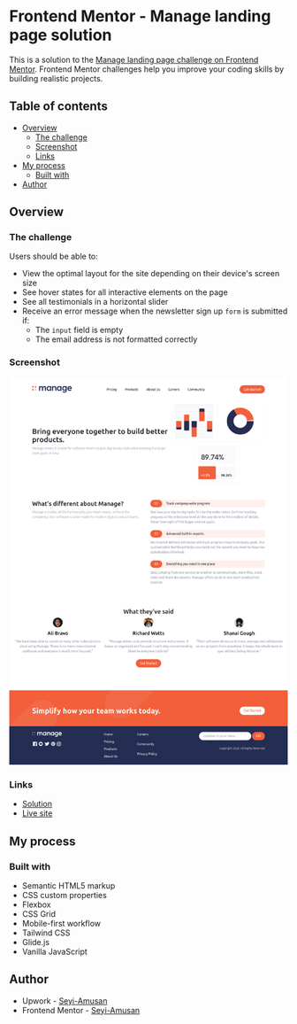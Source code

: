 # Frontend Mentor - Manage landing page solution

This is a solution to the [Manage landing page challenge on Frontend Mentor](https://www.frontendmentor.io/challenges/manage-landing-page-SLXqC6P5). Frontend Mentor challenges help you improve your coding skills by building realistic projects. 

## Table of contents

- [Overview](#overview)
  - [The challenge](#the-challenge)
  - [Screenshot](#screenshot)
  - [Links](#links)
- [My process](#my-process)
  - [Built with](#built-with)
- [Author](#author)


## Overview

### The challenge

Users should be able to:

- View the optimal layout for the site depending on their device's screen size
- See hover states for all interactive elements on the page
- See all testimonials in a horizontal slider
- Receive an error message when the newsletter sign up `form` is submitted if:
  - The `input` field is empty
  - The email address is not formatted correctly

### Screenshot

![](screenshot.png)


### Links

- [Solution](https://www.frontendmentor.io/solutions/manage-landing-page-0QrYQnXp6g)
- [Live site](https://seyi-amusan.github.io/manage-landing-page/)

## My process

### Built with

- Semantic HTML5 markup
- CSS custom properties
- Flexbox
- CSS Grid
- Mobile-first workflow
- Tailwind CSS
- Glide.js
- Vanilla JavaScript

## Author

- Upwork - [Seyi-Amusan](https://www.upwork.com/freelancers/~010722464f8f321738?mp_source=share)
- Frontend Mentor - [Seyi-Amusan](https://www.frontendmentor.io/profile/Seyi-Amusan)

